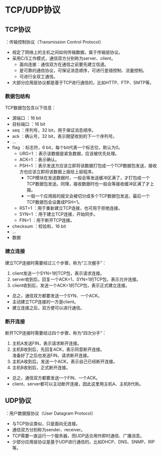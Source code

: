# TCP/UDP协议

## TCP协议

：传输控制协议（Transmission Control Protocol）
- 规定了网络上的主机之间如何传输数据，属于传输层协议。
- 采用C/S工作模式，通信双方分别称为server、client。
  - 面向连接：通信双方在通信之前要先建立信道。
  - 是可靠的通信协议，可保证消息顺序，可进行差错控制、流量控制。
  - 可进行全双工通信。
- 大部分应用层协议都是基于TCP进行通信的，比如HTTP、FTP、SMTP等。

### 数据包结构

TCP数据包包含以下信息：
- 源端口 ：16 bit
- 目标端口 ：16 bit
- seq ：序列号，32 bit，用于保证消息顺序。
- ack ：确认号，32 bit，表示期望收到的下一个序列号。
- ...
- flag ：标志符，6 bit，每个bit代表一个标志位，默认为0。
  - URG=1 ：表示该数据是紧急数据，应该被优先处理。
  - ACK=1 ：表示确认。
  - PSH=1 ：表示发送方应该立即将该数据打包成一个TCP数据包发送，接收方也应该立即将该数据上报给上层程序。
    - TCP模块在发送数据时，一般会等发送缓冲区满了，才打包成一个TCP数据包发送。同理，接收数据时也一般会等接收缓冲区满了才上报。
    - 一般一个应用层的报文会被切分成多个TCP数据包发送，最后一个TCP数据包会设置成PSH=1。
  - RST=1 ：用于重新建立TCP连接，也可用于拒绝连接。
  - SYN=1 ：用于建立TCP连接，开始同步。
  - FIN=1 ：用于断开TCP连接。
- checksum ：校验和，16 bit
- ...
- 数据

### 建立连接

建立TCP连接时需要经过三个步骤，称为“三次握手”：
1. client发送一个SYN=1的TCP包，表示请求连接。
2. server收到后，回复一个ACK=1、SYN=1的TCP包，表示允许连接。
3. client收到后，发送一个ACK=1的TCP包，表示正式建立连接。

- 总之，通信双方都要发送一个SYN、一个ACK。
- 主动建立TCP连接的一方是client。
- 建立连接之后，双方便可以进行通信。

### 断开连接

断开TCP连接时需要经过四个步骤，称为“四次分手”：
1. 主机A发送FIN，表示请求断开连接。
2. 主机B收到后，先回复ACK，表示同意断开连接。
   <br>准备好了之后也发送FIN，请求断开连接。
3. 主机A收到后，发送一个ACK，表示自己已经断开连接。
4. 主机B收到后，正式断开连接。

- 总之，通信双方都要发送一个FIN、一个ACK。
- client、server都可以主动断开连接，因此这里用主机A、主机B代称。

## UDP协议

：用户数据报协议（User Datagram Protocol）
- 与TCP协议类似，只是面向无连接。
- 通信双方分别称为sender、receiver。
- TCP需要一直运行一个服务器，而UDP适合用作即时通信、广播消息。
- 少部分应用层协议是基于UDP进行通信的，比如DHCP、DNS、SNMP、RIP等。
